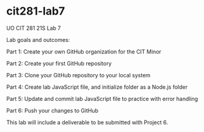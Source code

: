 # cit281-lab7
UO CIT 281 21S Lab 7


Lab goals and outcomes:

Part 1: Create your own GitHub organization for the CIT Minor

Part 2: Create your first GitHub repository

Part 3: Clone your GitHub repository to your local system

Part 4: Create lab JavaScript file, and initialize folder as a Node.js folder

Part 5: Update and commit lab JavaScript file to practice with error handling

Part 6: Push your changes to GitHub

This lab will include a deliverable to be submitted with Project 6.
